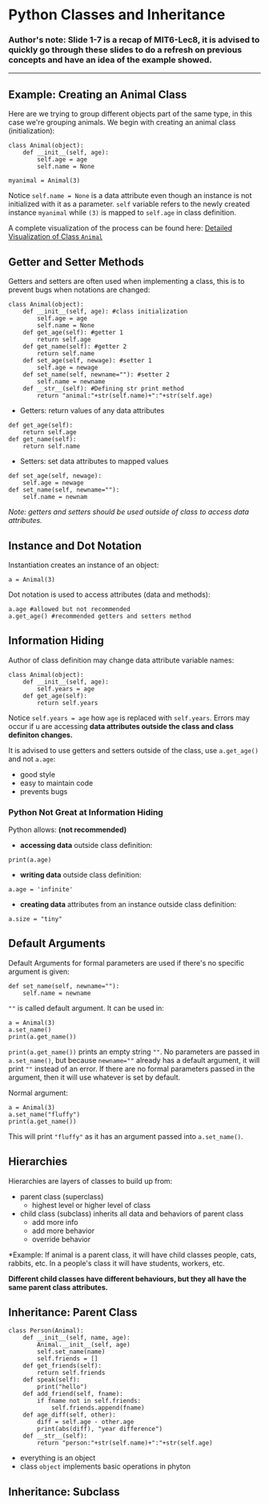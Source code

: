 # Python Classes and Inheritance

### Author's note: Slide 1-7 is a recap of MIT6-Lec8, it is advised to quickly go through these slides to do a refresh on previous concepts and have an idea of the example showed.
-----

## Example: Creating an Animal Class

Here are we trying to group different objects part of the same type, in this case we're grouping animals. We begin with creating an animal class (initialization):

```
class Animal(object):
    def __init__(self, age):
        self.age = age
        self.name = None 

myanimal = Animal(3)
```

Notice `self.name = None` is a data attribute even though an instance is not initialized with it as a parameter. `self` variable refers to the newly created instance `myanimal` while `(3)` is mapped to `self.age` in class definition. 

A complete visualization of the process can be found here: [Detailed Visualization of Class `Animal`](https://pythontutor.com/render.html#code=class%20Animal%28object%29%3A%0A%20%20%20%20def%20__init__%28self,%20age%29%3A%0A%20%20%20%20%20%20%20%20self.age%20%3D%20age%0A%20%20%20%20%20%20%20%20self.name%20%3D%20None%20%0A%0Amyanimal%20%3D%20Animal%283%29&cumulative=false&curInstr=0&heapPrimitives=nevernest&mode=display&origin=opt-frontend.js&py=3&rawInputLstJSON=%5B%5D&textReferences=false)

## Getter and Setter Methods

Getters and setters are often used when implementing a class, this is to prevent bugs when notations are changed:

```
class Animal(object):
    def __init__(self, age): #class initialization
        self.age = age
        self.name = None
    def get_age(self): #getter 1
        return self.age
    def get_name(self): #getter 2
        return self.name
    def set_age(self, newage): #setter 1
        self.age = newage
    def set_name(self, newname=""): #setter 2
        self.name = newname
    def __str__(self): #Defining str print method
        return "animal:"+str(self.name)+":"+str(self.age)
```

- Getters: return values of any data attributes

```
def get_age(self):
    return self.age
def get_name(self):
    return self.name
```

- Setters: set data attributes to mapped values

```
def set_age(self, newage):
    self.age = newage
def set_name(self, newname=""):
    self.name = newnam
```

*Note: getters and setters should be used outside of class to access data attributes.*

## Instance and Dot Notation 

Instantiation creates an instance of an object:

```
a = Animal(3)
```

Dot notation is used to access attributes (data and methods):

```
a.age #allowed but not recommended
a.get_age() #recommended getters and setters method
```

## Information Hiding

Author of class definition may change data attribute variable names:

```
class Animal(object):
    def __init__(self, age):
        self.years = age
    def get_age(self):
        return self.years
```

Notice `self.years = age` how `age` is replaced with `self.years`. Errors may occur if u are accessing **data attributes outside the class and class definiton changes.** 

It is advised to use getters and setters outside of the class, use `a.get_age()` and not `a.age`:
- good style
- easy to maintain code
- prevents bugs

### Python Not Great at Information Hiding

Python allows: **(not recommended)**

- **accessing data** outside class definition:
```
print(a.age)
```
- **writing data** outside class definition:
```
a.age = 'infinite'
```
- **creating data** attributes from an instance outside class definition:
```
a.size = "tiny"
```

## Default Arguments

Default Arguments for formal parameters are used if there's no specific argument is given:

```
def set_name(self, newname=""):
    self.name = newname
```

`""` is called default argument. It can be used in:

```
a = Animal(3)
a.set_name()
print(a.get_name()) 
```

`print(a.get_name())` prints an empty string `""`. No parameters are passed in `a.set_name()`, but because `newname=""` already has a default argument, it will print `""` instead of an error. If there are no formal parameters passed in the argument, then it will use whatever is set by default.

Normal argument:

```
a = Animal(3)
a.set_name("fluffy")
print(a.get_name())
```

This will print `"fluffy"` as it has an argument passed into `a.set_name()`.

## Hierarchies

Hierarchies are layers of classes to build up from:

- parent class (superclass)
    - highest level or higher level of class
- child class (subclass)
inherits all data and behaviors of parent class
    - add more info
    - add more behavior
    - override behavior

*Example: If animal is a parent class, it will have child classes people, cats, rabbits, etc. In a people's class it will have students, workers, etc.

**Different child classes have different behaviours, but they all have the same parent class attributes.**

## Inheritance: Parent Class

```
class Person(Animal):
    def __init__(self, name, age):
        Animal.__init__(self, age)
        self.set_name(name)
        self.friends = []
    def get_friends(self):
        return self.friends
    def speak(self):
        print("hello")
    def add_friend(self, fname):
        if fname not in self.friends:
            self.friends.append(fname)
    def age_diff(self, other):
        diff = self.age - other.age
        print(abs(diff), "year difference")
    def __str__(self):
        return "person:"+str(self.name)+":"+str(self.age)
```

- everything is an object
- class `object` implements basic operations in phyton

## Inheritance: Subclass 

 

